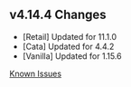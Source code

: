 ## v4.14.4 Changes

* [Retail] Updated for 11.1.0
* [Cata] Updated for 4.4.2
* [Vanilla] Updated for 1.15.6

[Known Issues](http://support.tradeskillmaster.com/display/KB/TSM4+Currently+Known+Issues)
